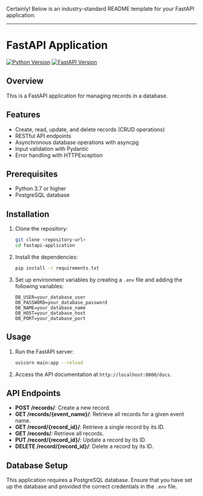Certainly! Below is an industry-standard README template for your FastAPI application:

---

# FastAPI Application

[![Python Version](https://img.shields.io/badge/python-3.7%20%7C%203.8%20%7C%203.9-blue)](https://www.python.org/downloads/)
[![FastAPI Version](https://img.shields.io/badge/fastapi-0.68.0-blue)](https://fastapi.tiangolo.com/)

## Overview

This is a FastAPI application for managing records in a database.

## Features

- Create, read, update, and delete records (CRUD operations)
- RESTful API endpoints
- Asynchronous database operations with asyncpg
- Input validation with Pydantic
- Error handling with HTTPException

## Prerequisites

- Python 3.7 or higher
- PostgreSQL database

## Installation

1. Clone the repository:

    ```bash
    git clone <repository-url>
    cd fastapi-application
    ```

2. Install the dependencies:

    ```bash
    pip install -r requirements.txt
    ```

3. Set up environment variables by creating a `.env` file and adding the following variables:

    ```plaintext
    DB_USER=your_database_user
    DB_PASSWORD=your_database_password
    DB_NAME=your_database_name
    DB_HOST=your_database_host
    DB_PORT=your_database_port
    ```

## Usage

1. Run the FastAPI server:

    ```bash
    uvicorn main:app --reload
    ```

2. Access the API documentation at `http://localhost:8000/docs`.

## API Endpoints

- **POST /records/**: Create a new record.
- **GET /records/{event_name}/**: Retrieve all records for a given event name.
- **GET /record/{record_id}/**: Retrieve a single record by its ID.
- **GET /records/**: Retrieve all records.
- **PUT /record/{record_id}/**: Update a record by its ID.
- **DELETE /record/{record_id}/**: Delete a record by its ID.

## Database Setup

This application requires a PostgreSQL database. Ensure that you have set up the database and provided the correct credentials in the `.env` file.
